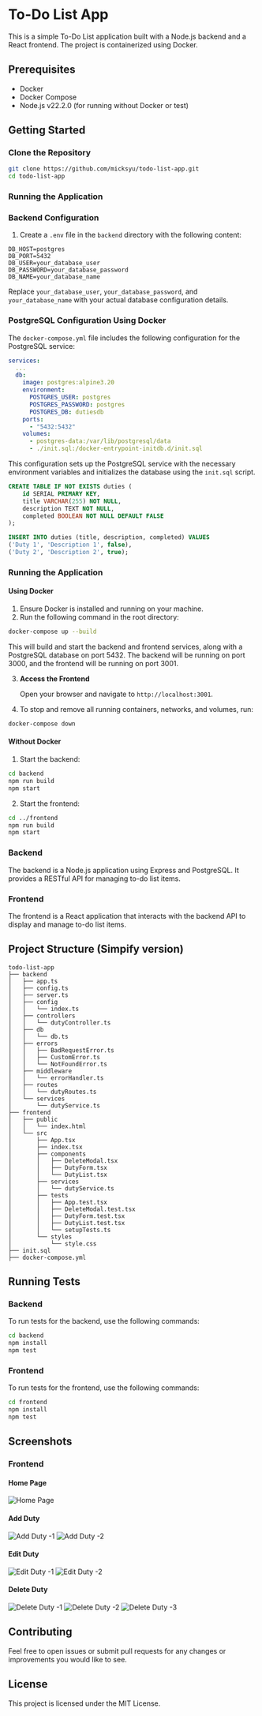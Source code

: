 # To-Do List App

This is a simple To-Do List application built with a Node.js backend and a React frontend. The project is containerized using Docker.

## Prerequisites

- Docker
- Docker Compose
- Node.js v22.2.0 (for running without Docker or test)

## Getting Started

### Clone the Repository

```bash
git clone https://github.com/micksyu/todo-list-app.git
cd todo-list-app
```

### Running the Application

### Backend Configuration

1. Create a `.env` file in the `backend` directory with the following content:
```
DB_HOST=postgres
DB_PORT=5432
DB_USER=your_database_user
DB_PASSWORD=your_database_password
DB_NAME=your_database_name
```

Replace `your_database_user`, `your_database_password`, and `your_database_name` with your actual database configuration details.

### PostgreSQL Configuration Using Docker

The `docker-compose.yml` file includes the following configuration for the PostgreSQL service:

```yaml
services:
  ...
  db:
    image: postgres:alpine3.20
    environment:
      POSTGRES_USER: postgres
      POSTGRES_PASSWORD: postgres
      POSTGRES_DB: dutiesdb
    ports:
      - "5432:5432"
    volumes:
      - postgres-data:/var/lib/postgresql/data
      - ./init.sql:/docker-entrypoint-initdb.d/init.sql
```

This configuration sets up the PostgreSQL service with the necessary environment variables and initializes the database using the `init.sql` script.

```sql
CREATE TABLE IF NOT EXISTS duties (
    id SERIAL PRIMARY KEY,
    title VARCHAR(255) NOT NULL,
    description TEXT NOT NULL,
    completed BOOLEAN NOT NULL DEFAULT FALSE
);

INSERT INTO duties (title, description, completed) VALUES
('Duty 1', 'Description 1', false),
('Duty 2', 'Description 2', true);
```


### Running the Application

#### Using Docker

1. Ensure Docker is installed and running on your machine.
2. Run the following command in the root directory:
```sh
docker-compose up --build
```

This will build and start the backend and frontend services, along with a PostgreSQL database on port 5432.
The backend will be running on port 3000, and the frontend will be running on port 3001.

3. **Access the Frontend**

   Open your browser and navigate to `http://localhost:3001`.

4. To stop and remove all running containers, networks, and volumes, run:
```sh
docker-compose down
```

#### Without Docker

1. Start the backend:
```sh
cd backend
npm run build
npm start
```

2. Start the frontend:
```sh
cd ../frontend
npm run build
npm start
```

### Backend

The backend is a Node.js application using Express and PostgreSQL. It provides a RESTful API for managing to-do list items.

### Frontend

The frontend is a React application that interacts with the backend API to display and manage to-do list items.

## Project Structure (Simpify version)

```
todo-list-app
├── backend
│   ├── app.ts
│   ├── config.ts
│   ├── server.ts
│   ├── config
│   │   └── index.ts
│   ├── controllers
│   │   └── dutyController.ts
│   ├── db
│   │   └── db.ts
│   ├── errors
│   │   ├── BadRequestError.ts
│   │   ├── CustomError.ts
│   │   └── NotFoundError.ts
│   ├── middleware
│   │   └── errorHandler.ts
│   ├── routes
│   │   └── dutyRoutes.ts
│   └── services
│       └── dutyService.ts
├── frontend
│   ├── public
│   │   └── index.html
│   └── src
│       ├── App.tsx
│       ├── index.tsx
│       ├── components
│       │   ├── DeleteModal.tsx
│       │   ├── DutyForm.tsx
│       │   └── DutyList.tsx
│       ├── services
│       │   └── dutyService.ts
│       ├── tests
│       │   ├── App.test.tsx
│       │   ├── DeleteModal.test.tsx
│       │   ├── DutyForm.test.tsx
│       │   ├── DutyList.test.tsx
│       │   └── setupTests.ts
│       └── styles
│           └── style.css
├── init.sql
├── docker-compose.yml

```

## Running Tests

### Backend

To run tests for the backend, use the following commands:

```bash
cd backend
npm install
npm test
```

### Frontend

To run tests for the frontend, use the following commands:

```bash
cd frontend
npm install
npm test
```

## Screenshots

### Frontend

#### Home Page

![Home Page](screenshots/home.png)

#### Add Duty

![Add Duty -1](screenshots/add-duty-1.png)
![Add Duty -2](screenshots/add-duty-2.png)

#### Edit Duty

![Edit Duty -1](screenshots/edit-duty-1.png)
![Edit Duty -2](screenshots/edit-duty-2.png)

#### Delete Duty

![Delete Duty -1](screenshots/delete-duty-1.png)
![Delete Duty -2](screenshots/delete-duty-2.png)
![Delete Duty -3](screenshots/delete-duty-3.png)

## Contributing

Feel free to open issues or submit pull requests for any changes or improvements you would like to see.

## License

This project is licensed under the MIT License.
```
